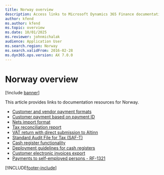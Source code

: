 ```yaml
---
title: Norway overview
description: Access links to Microsoft Dynamics 365 Finance documentation resources for Norway, including links to resources about payment information.
author: kfend
ms.author: kfend
ms.topic: overview
ms.date: 10/01/2025
ms.reviewer: johnmichalak
audience: Application User
ms.search.region: Norway
ms.search.validFrom: 2016-02-28
ms.dyn365.ops.version: AX 7.0.0
---
```


# Norway overview

[!include [banner](../../includes/banner.md)]

This article provides links to documentation resources for Norway.

- [Customer and vendor payment formats](no-00003-customer-vendor-payment-formats.md)
- [Customer payment based on payment ID](no-00002-customer-payment-based-payment-id.md)
- [Nets import format](emea-nor-nets-import-format.md)
- [Tax reconciliation report](../europe/emea-tax-reconciliation-report.md)
- [VAT return with direct submission to Altinn](emea-nor-vat-return.md)
- [Standard Audit File for Tax (SAF-T)](emea-nor-satndard-audit-file-for-tax.md)
- [Cash register functionality](../../../commerce/localizations/norway/emea-nor-cash-registers.md)
- [Deployment guidelines for cash registers](../../../commerce/localizations/dev-itpro/emea-nor-loc-deployment-guidelines.md)
- [Customer electronic invoices export](emea-nor-e-invoices.md)
- [Payments to self-employed persons - RF-1321](emea-nor-payments-to-self-employed-persons.md)



[!INCLUDE[footer-include](../../../includes/footer-banner.md)]
